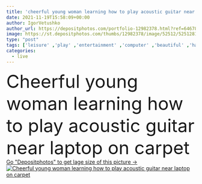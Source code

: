 ```yaml
---
title: 'cheerful young woman learning how to play acoustic guitar near laptop on carpet'
date: 2021-11-19T15:58:09+00:00
author: IgorVetushko
author_url: https://depositphotos.com/portfolio-12982378.html?ref=64678756
image: https://st.depositphotos.com/thumbs/12982378/image/52512/525128134/api_thumb_450.jpg?forcejpeg=true
type: "post"
tags: ['leisure' ,'play' ,'entertainment' ,'computer' ,'beautiful' ,'happy' ,'young' ,'smiling' ,'cheerful' ,'caucasian' ,'orange' ,'hobby' ,'brunette' ,'technology' ,'carpet' ,'emotion' ,'home' ,'woman' ,'device' ,'sound' ,'laptop' ,'internet' ,'music' ,'perform' ,'joyful' ,'indoors' ,'learn' ,'melody' ,'online' ,'study' ,'attractive' ,'casual' ,'lesson' ,'positive' ,'pleased' ,'gadget' ,'sofa' ,'couch' ,'cardigan' ,'tattooed' ,'copy space' ,'one person' ,'Living Room' ,'musical instrument' ,'acoustic guitar' ]
categories: 
  - live
---
```

<div aling="center">
            <font size="60"> Cheerful young woman learning how to play acoustic guitar near laptop on carpet</font>   
</div>
<div>
    <a href='https://depositphotos.com/525128134/stock-photo-cheerful-young-woman-learning-how.html?ref=64678756' target=_blank > Go "Depositphotos" to get lage size of this picture ->
        <img href='https://depositphotos.com/525128134/stock-photo-cheerful-young-woman-learning-how.html?ref=64678756' src='https://st.depositphotos.com/12982378/52512/i/950/depositphotos_525128134-stock-photo-cheerful-young-woman-learning-how.jpg?forcejpeg=true' alt='Cheerful young woman learning how to play acoustic guitar near laptop on carpet' >
    </a>
</div>
